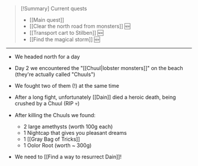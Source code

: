 > [!Summary] Current quests
> - [[Main quest]]
> - [[Clear the north road from monsters]] 🆕
> - [[Transport cart to Stilben]] 🆕
> - [[Find the magical storm]] 🆕

---
- We headed north for a day
- Day 2 we encountered the "[[Chuul|lobster monsters]]" on the beach (they're actually called "Chuuls")
- We fought two of them (!) at the same time
- After a long fight, unfortunately [[Dain]] died a heroic death, being crushed by a Chuul (RIP 💀)
- After killing the Chuuls we found:
	- 2 large amethysts (worth 100g each)
	- 1 Nightcap that gives you pleasant dreams
	- 1 [[Gray Bag of Tricks]]
	- 1 Oolor Root (worth ~ 300g)

- We need to [[Find a way to resurrect Dain]]!